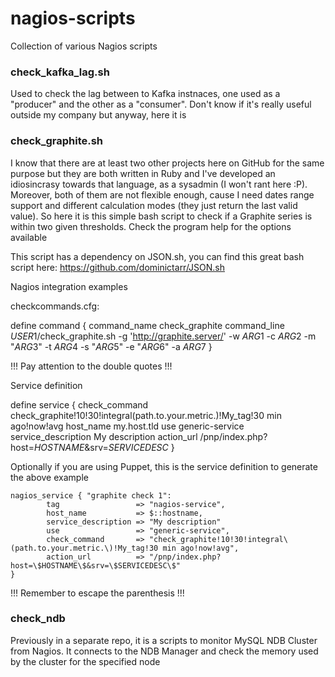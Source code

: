 nagios-scripts
==============

Collection of various Nagios scripts

### check_kafka_lag.sh

Used to check the lag between to Kafka instnaces, one used as a "producer" and
the other as a "consumer". Don't know if it's really useful outside my company 
but anyway, here it is

### check_graphite.sh

I know that there are at least two other projects here on GitHub for the same
purpose but they are both written in Ruby and I've developed an idiosincrasy
towards that language, as a sysadmin (I won't rant here :P).
Moreover, both of them are not flexible enough, cause I need dates range 
support and different calculation modes (they just return the last valid 
value). So here it is this simple bash script to check if a Graphite series
is within two given thresholds.
Check the program help for the options available

This script has a dependency on JSON.sh, you can find this great bash script 
here: https://github.com/dominictarr/JSON.sh

Nagios integration examples

checkcommands.cfg:

define command {
    command_name    check_graphite
    command_line    $USER1$/check_graphite.sh -g 'http://graphite.server/' -w $ARG1$ -c $ARG2$ -m "$ARG3$" -t $ARG4$ -s "$ARG5$" -e "$ARG6$" -a $ARG7$
}

!!! Pay attention to the double quotes !!!

Service definition

define service {
        check_command                  check_graphite!10!30!integral\(path.to.your.metric.\)!My_tag!30 min ago!now!avg
        host_name                      my.host.tld 
        use                            generic-service
        service_description            My description
        action_url                     /pnp/index.php?host=$HOSTNAME$&srv=$SERVICEDESC$
}

Optionally if you are using Puppet, this is the service definition to generate the above example

    nagios_service { "graphite check 1":
            tag                 => "nagios-service",
            host_name           => $::hostname,
            service_description => "My description"
            use                 => "generic-service",
            check_command       => "check_graphite!10!30!integral\(path.to.your.metric.\)!My_tag!30 min ago!now!avg",
            action_url          => "/pnp/index.php?host=\$HOSTNAME\$&srv=\$SERVICEDESC\$"
    }

!!! Remember to escape the parenthesis !!!

### check_ndb 

Previously in a separate repo, it is a scripts to monitor MySQL NDB Cluster from 
Nagios. It connects to the NDB Manager and check the memory used by the cluster
for the specified node

